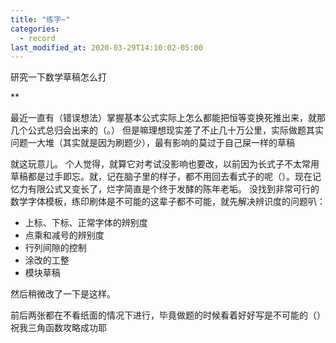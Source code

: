 ```yaml
---
title: "练字~"
categories:
  - record
last_modified_at: 2020-03-29T14:10:02-05:00
---
```


研究一下数学草稿怎么打

**

最近一直有（错误想法）掌握基本公式实际上怎么都能把恒等变换死推出来，就那几个公式总归会出来的（。）
但是嘛理想现实差了不止几十万公里，实际做题其实问题一大堆（其实就是因为刷题少），最有影响的莫过于自己屎一样的草稿



就这玩意儿。
个人觉得，就算它对考试没影响也要改，以前因为长式子不太常用草稿都是过手即忘。就，记在脑子里的样子，都不用回去看式子的呢（）。现在记忆力有限公式又变长了，烂字简直是个终于发酵的陈年老垢。
没找到非常可行的数学字体模板，练印刷体是不可能的这辈子都不可能，就先解决辨识度的问题叭：

* 上标、下标、正常字体的辨别度
* 点乘和减号的辨别度
* 行列间隙的控制
* 涂改的工整
* 模块草稿

然后稍微改了一下是这样。


前后两张都在不看纸面的情况下进行，毕竟做题的时候看着好好写是不可能的（）
祝我三角函数攻略成功耶
